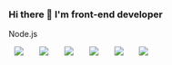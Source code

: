 ### Hi there 👋 I'm front-end developer


Node.js

<div>
<img src="https://img.shields.io/badge/HTML5-E34F26?style=flat-square&logo=HTML5&logoColor=white" style="height : auto; margin-left : 10px; margin-right : 10px;"/></a>&nbsp;
<img src="https://img.shields.io/badge/CSS3-1572B6?style=flat-square&logo=CSS3&logoColor=white" style="height : auto; margin-left : 10px; margin-right : 10px;"/></a>&nbsp;
<img src="https://img.shields.io/badge/JavaScript-F7DF1E?style=flat-square&logo=JavaScript&logoColor=white" style="height : auto; margin-left : 10px; margin-right : 10px;"/></a>&nbsp;
<img src="https://img.shields.io/badge/Figma-#F24E1E?style=flat-square&logo=Figma&logoColor=white" style="height : auto; margin-left : 10px; margin-right : 10px;"/></a>&nbsp;
<img src="https://img.shields.io/badge/Firebase-#FFCA28?style=flat-square&logo=Firebase&logoColor=white" style="height : auto; margin-left : 10px; margin-right : 10px;"/></a>&nbsp;
<img src="https://img.shields.io/badge/Node.js-#339933?style=flat-square&logo=Node.js&logoColor=white" style="height : auto; margin-left : 10px; margin-right : 10px;"/></a>&nbsp;
</div>
<!--
**rbsss2/rbsss2** is a ✨ _special_ ✨ repository because its `README.md` (this file) appears on your GitHub profile.

Here are some ideas to get you started:

- 🔭 I’m currently working on ...
- 🌱 I’m currently learning ...
- 👯 I’m looking to collaborate on ...
- 🤔 I’m looking for help with ...
- 💬 Ask me about ...
- 📫 How to reach me: ...
- 😄 Pronouns: ...
- ⚡ Fun fact: ...
-->

